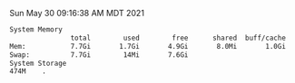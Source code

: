 Sun May 30 09:16:38 AM MDT 2021
```bash
System Memory
               total        used        free      shared  buff/cache   available
Mem:           7.7Gi       1.7Gi       4.9Gi       8.0Mi       1.0Gi       5.7Gi
Swap:          7.7Gi        14Mi       7.6Gi
System Storage
474M	.
```
